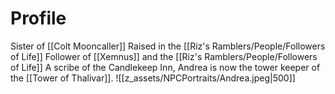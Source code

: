 # Profile
Sister of [[Colt Mooncaller]]
Raised in the [[Riz's Ramblers/People/Followers of Life]]
Follower of [[Xemnus]] and the [[Riz's Ramblers/People/Followers of Life]]
A scribe of the Candlekeep Inn, Andrea is now the tower keeper of the [[Tower of Thalivar]]. 
![[z_assets/NPCPortraits/Andrea.jpeg|500]]
